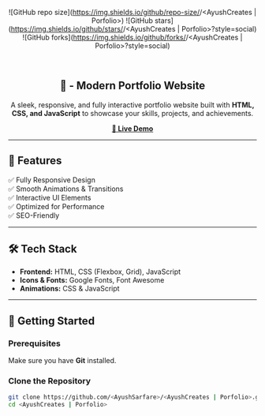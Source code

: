 <div align="center">
  
  ![GitHub repo size](https://img.shields.io/github/repo-size/<AyushSarfare>/<AyushCreates | Porfolio>)
  ![GitHub stars](https://img.shields.io/github/stars/<AyushSarfare>/<AyushCreates | Porfolio>?style=social)
  ![GitHub forks](https://img.shields.io/github/forks/<AyushSarfare>/<AyushCreates | Porfolio>?style=social)
  
  <br />
  
  <h2 align="center">🚀 <AyushCreates | Porfolio> - Modern Portfolio Website</h2>

  A sleek, responsive, and fully interactive portfolio website built with **HTML, CSS, and JavaScript** to showcase your skills, projects, and achievements.

  <a href="https://<AyushSarfare>.github.io/<AyushCreates | Porfolio>/"><strong>🔗 Live Demo</strong></a>

</div>

---

## 📌 Features  

✅ Fully Responsive Design  
✅ Smooth Animations & Transitions  
✅ Interactive UI Elements  
✅ Optimized for Performance  
✅ SEO-Friendly  

---

## 🛠️ Tech Stack  

- **Frontend:** HTML, CSS (Flexbox, Grid), JavaScript  
- **Icons & Fonts:** Google Fonts, Font Awesome  
- **Animations:** CSS & JavaScript  

---

## 🚀 Getting Started  

### Prerequisites  

Make sure you have **Git** installed.  

### Clone the Repository  

```bash
git clone https://github.com/<AyushSarfare>/<AyushCreates | Porfolio>.git
cd <AyushCreates | Porfolio>
